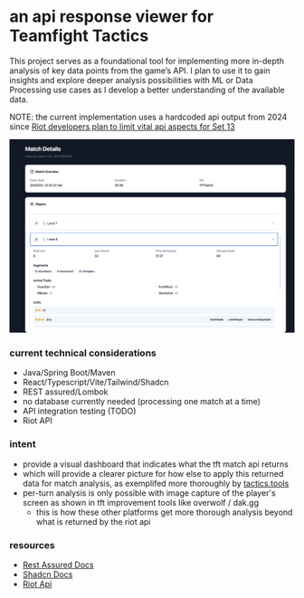 # an api response viewer for Teamfight Tactics

This project serves as a foundational tool for implementing more in-depth analysis of key data points from the game’s API. I plan to use it to gain insights and explore deeper analysis possibilities with ML or Data Processing use cases as I develop a better understanding of the available data.

NOTE: the current implementation uses a hardcoded api output from 2024 since [Riot developers plan to limit vital api aspects for Set 13](https://x.com/Mortdog/status/1856785428852216007)

![alt text](docs/current_app.png)

### current technical considerations
- Java/Spring Boot/Maven
- React/Typescript/Vite/Tailwind/Shadcn
- REST assured/Lombok
- no database currently needed (processing one match at a time)
- API integration testing (TODO)
- Riot API

### intent
- provide a visual dashboard that indicates what the tft match api returns
- which will provide a clearer picture for how else to apply this returned data for match analysis, as exemplifed more thoroughly by [tactics.tools](https://tactics.tools/)
- per-turn analysis is only possible with image capture of the player's screen as shown in tft improvement tools like overwolf / dak.gg
    - this is how these other platforms get more thorough analysis beyond what is returned by the riot api


### resources

- [Rest Assured Docs](https://www.javadoc.io/doc/io.rest-assured)
- [Shadcn Docs](https://ui.shadcn.com/docs/components/collapsible)
- [Riot Api](https://developer.riotgames.com/apis)